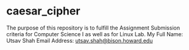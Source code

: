 # caesar_cipher
The purpose of this repository is to fulfill the Assignment Submission criteria for Computer Science I as well as for Linux Lab.
My Full Name: Utsav Shah
Email Address: utsav.shah@bison.howard.edu
